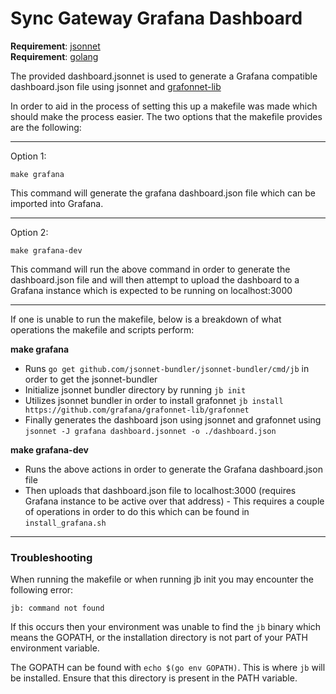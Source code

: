 # Sync Gateway Grafana Dashboard #

**Requirement**: [jsonnet](https://jsonnet.org/)  
**Requirement**: [golang](https://golang.org/)

The provided dashboard.jsonnet is used to generate a Grafana compatible dashboard.json file using jsonnet and [grafonnet-lib](grafonnet-lib)

In order to aid in the process of setting this up a makefile was made which should make the process easier. The two options that the makefile provides are the following:

---
Option 1: 
```
make grafana
```
This command will generate the grafana dashboard.json file which can be imported into Grafana.

---
Option 2: 
```
make grafana-dev
```
This command will run the above command in order to generate the dashboard.json file and will then attempt to upload the dashboard to a Grafana instance which is expected to be running on localhost:3000

---

If one is unable to run the makefile, below is a breakdown of what operations the makefile and scripts perform:

**make grafana**

- Runs `go get github.com/jsonnet-bundler/jsonnet-bundler/cmd/jb` in order to get the jsonnet-bundler
- Initialize jsonnet bundler directory by running `jb init`
- Utilizes jsonnet bundler in order to install grafonnet `jb install https://github.com/grafana/grafonnet-lib/grafonnet`
- Finally generates the dashboard json using jsonnet and grafonnet using `jsonnet -J grafana dashboard.jsonnet -o ./dashboard.json`

**make grafana-dev**

- Runs the above actions in order to generate the Grafana dashboard.json file
- Then uploads that dashboard.json file to localhost:3000 (requires Grafana instance to be active over that address) - This requires a couple of operations in order to do this which can be found in `install_grafana.sh`

--- 

### Troubleshooting

When running the makefile or when running jb init you may encounter the following error:

`jb: command not found`

If this occurs then your environment was unable to find the `jb` binary which means the GOPATH, or the installation directory is not part of your PATH environment variable.

The GOPATH can be found with `echo $(go env GOPATH)`. This is where `jb` will be installed. Ensure that this directory is present in the PATH variable. 